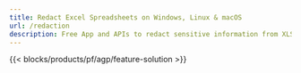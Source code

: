 ```yaml
---
title: Redact Excel Spreadsheets on Windows, Linux & macOS 
url: /redaction
description: Free App and APIs to redact sensitive information from XLS, XLSX & ODS spreadsheets
---
```


{{< blocks/products/pf/agp/feature-solution >}} 

